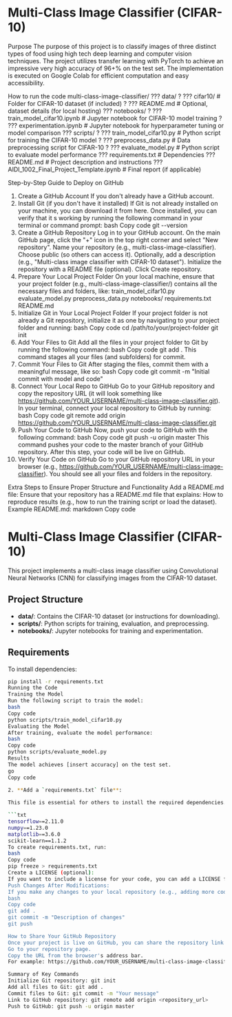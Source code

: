 
# Multi-Class Image Classifier (CIFAR-10)

Purpose
The purpose of this project is to classify images of three distinct types of food using high tech deep learning and computer vision techniques. The project utilizes transfer learning with PyTorch to achieve an impressive very high accuracy of 96+% on the test set. The implementation is executed on Google Colab for efficient computation and easy accessibility.

How to run the code
multi-class-image-classifier/
??? data/
?   ??? cifar10/                 # Folder for CIFAR-10 dataset (if included)
?   ??? README.md                # Optional, dataset details (for local hosting)
??? notebooks/
?   ??? train_model_cifar10.ipynb  # Jupyter notebook for CIFAR-10 model training
?   ??? experimentation.ipynb      # Jupyter notebook for hyperparameter tuning or model comparison
??? scripts/
?   ??? train_model_cifar10.py     # Python script for training the CIFAR-10 model
?   ??? preprocess_data.py         # Data preprocessing script for CIFAR-10
?   ??? evaluate_model.py          # Python script to evaluate model performance
??? requirements.txt               # Dependencies
??? README.md                      # Project description and instructions
??? AIDI_1002_Final_Project_Template.ipynb  # Final report (if applicable)


Step-by-Step Guide to Deploy on GitHub
1. Create a GitHub Account
If you don't already have a GitHub account.
2. Install Git (if you don't have it installed)
If Git is not already installed on your machine, you can download it from here. Once installed, you can verify that it s working by running the following command in your terminal or command prompt:
bash
Copy code
git --version
3. Create a GitHub Repository
Log in to your GitHub account.
On the main GitHub page, click the "+" icon in the top right corner and select "New repository".
Name your repository (e.g., multi-class-image-classifier).
Choose public (so others can access it).
Optionally, add a description (e.g., "Multi-class image classifier with CIFAR-10 dataset").
Initialize the repository with a README file (optional).
Click Create repository.
4. Prepare Your Local Project Folder
On your local machine, ensure that your project folder (e.g., multi-class-image-classifier/) contains all the necessary files and folders, like:
train_model_cifar10.py
evaluate_model.py
preprocess_data.py
notebooks/
requirements.txt
README.md
5. Initialize Git in Your Local Project Folder
If your project folder is not already a Git repository, initialize it as one by navigating to your project folder and running:
bash
Copy code
cd /path/to/your/project-folder
git init
6. Add Your Files to Git
Add all the files in your project folder to Git by running the following command:
bash
Copy code
git add .
This command stages all your files (and subfolders) for commit.
7. Commit Your Files to Git
After staging the files, commit them with a meaningful message, like so:
bash
Copy code
git commit -m "Initial commit with model and code"
8. Connect Your Local Repo to GitHub
Go to your GitHub repository and copy the repository URL (it will look something like https://github.com/YOUR_USERNAME/multi-class-image-classifier.git).
In your terminal, connect your local repository to GitHub by running:
bash
Copy code
git remote add origin https://github.com/YOUR_USERNAME/multi-class-image-classifier.git
9. Push Your Code to GitHub
Now, push your code to GitHub with the following command:
bash
Copy code
git push -u origin master
This command pushes your code to the master branch of your GitHub repository. After this step, your code will be live on GitHub.
10. Verify Your Code on GitHub
Go to your GitHub repository URL in your browser (e.g., https://github.com/YOUR_USERNAME/multi-class-image-classifier).
You should see all your files and folders in the repository.

Extra Steps to Ensure Proper Structure and Functionality
Add a README.md file:
Ensure that your repository has a README.md file that explains:
How to reproduce results (e.g., how to run the training script or load the dataset).
Example README.md:
markdown
Copy code
# Multi-Class Image Classifier (CIFAR-10)
This project implements a multi-class image classifier using Convolutional Neural Networks (CNN) for classifying images from the CIFAR-10 dataset.
## Project Structure

- **data/**: Contains the CIFAR-10 dataset (or instructions for downloading).
- **scripts/**: Python scripts for training, evaluation, and preprocessing.
- **notebooks/**: Jupyter notebooks for training and experimentation.

## Requirements
To install dependencies:
```bash
pip install -r requirements.txt
Running the Code
Training the Model
Run the following script to train the model:
bash
Copy code
python scripts/train_model_cifar10.py
Evaluating the Model
After training, evaluate the model performance:
bash
Copy code
python scripts/evaluate_model.py
Results
The model achieves [insert accuracy] on the test set.
go
Copy code

2. **Add a `requirements.txt` file**:
   
This file is essential for others to install the required dependencies. For example, the `requirements.txt` could contain:

```txt
tensorflow==2.11.0
numpy==1.23.0
matplotlib==3.6.0
scikit-learn==1.1.2
To create requirements.txt, run:
bash
Copy code
pip freeze > requirements.txt
Create a LICENSE (optional):
If you want to include a license for your code, you can add a LICENSE file. You can choose a license from GitHub's licensing options.
Push Changes After Modifications:
If you make any changes to your local repository (e.g., adding more code or fixing bugs), repeat the following steps:
bash
Copy code
git add .
git commit -m "Description of changes"
git push

How to Share Your GitHub Repository
Once your project is live on GitHub, you can share the repository link with others (e.g., your instructor). To get the link:
Go to your repository page.
Copy the URL from the browser's address bar.
For example: https://github.com/YOUR_USERNAME/multi-class-image-classifier.

Summary of Key Commands
Initialize Git repository: git init
Add all files to Git: git add .
Commit files to Git: git commit -m "Your message"
Link to GitHub repository: git remote add origin <repository_url>
Push to GitHub: git push -u origin master






